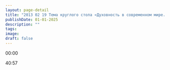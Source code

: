 ```yaml
---
layout: page-detail
title: "2013 02 19 Тема круглого стола «Духовность в современном мире. Толерантность в религии»."
publishDate: 01-01-2025
description: ""
tags:
image:
draft: false
---
```


00:00 

40:57 

  
